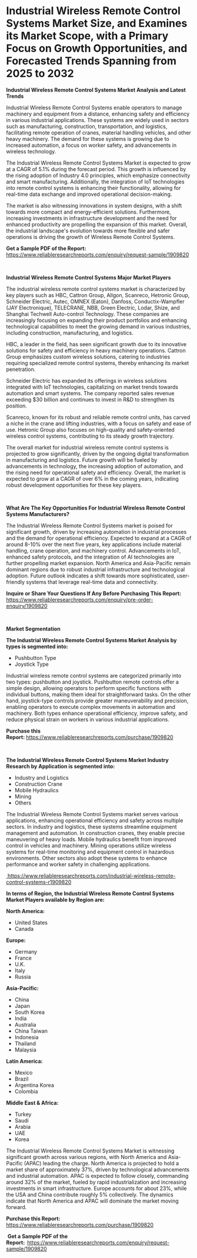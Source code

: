 <p><h1>Industrial Wireless Remote Control Systems Market Size, and Examines its Market Scope, with a Primary Focus on Growth Opportunities, and Forecasted Trends Spanning from 2025 to 2032</h1></p><p><strong>Industrial Wireless Remote Control Systems Market Analysis and Latest Trends</strong></p>
<p><p>Industrial Wireless Remote Control Systems enable operators to manage machinery and equipment from a distance, enhancing safety and efficiency in various industrial applications. These systems are widely used in sectors such as manufacturing, construction, transportation, and logistics, facilitating remote operation of cranes, material handling vehicles, and other heavy machinery. The demand for these systems is growing due to increased automation, a focus on worker safety, and advancements in wireless technology.</p><p>The Industrial Wireless Remote Control Systems Market is expected to grow at a CAGR of 5.1% during the forecast period. This growth is influenced by the rising adoption of Industry 4.0 principles, which emphasize connectivity and smart manufacturing. Additionally, the integration of IoT technologies into remote control systems is enhancing their functionality, allowing for real-time data exchange and improved operational decision-making. </p><p>The market is also witnessing innovations in system designs, with a shift towards more compact and energy-efficient solutions. Furthermore, increasing investments in infrastructure development and the need for enhanced productivity are propelling the expansion of this market. Overall, the industrial landscape's evolution towards more flexible and safer operations is driving the growth of Wireless Remote Control Systems.</p></p>
<p><strong>Get a Sample PDF of the Report:&nbsp;</strong> <a href="https://www.reliableresearchreports.com/enquiry/request-sample/1909820?utm_campaign=2243&utm_medium=2&utm_source=Github&utm_content=ia&utm_term=12042025&utm_id=industrial-wireless-remote-control-systems">https://www.reliableresearchreports.com/enquiry/request-sample/1909820</a></p>
<p>&nbsp;</p>
<p><strong>Industrial Wireless Remote Control Systems Major Market Players</strong></p>
<p><p>The industrial wireless remote control systems market is characterized by key players such as HBC, Cattron Group, Allgon, Scanreco, Hetronic Group, Schneider Electric, Autec, OMNEX (Eaton), Danfoss, Conductix-Wampfler (JAY Electronique), TELECRANE, NBB, Green Electric, Lodar, Shize, and Shanghai Techwell Auto-control Technology. These companies are increasingly focusing on expanding their product portfolios and enhancing technological capabilities to meet the growing demand in various industries, including construction, manufacturing, and logistics.</p><p>HBC, a leader in the field, has seen significant growth due to its innovative solutions for safety and efficiency in heavy machinery operations. Cattron Group emphasizes custom wireless solutions, catering to industries requiring specialized remote control systems, thereby enhancing its market penetration.</p><p>Schneider Electric has expanded its offerings in wireless solutions integrated with IoT technologies, capitalizing on market trends towards automation and smart systems. The company reported sales revenue exceeding $30 billion and continues to invest in R&D to strengthen its position.</p><p>Scanreco, known for its robust and reliable remote control units, has carved a niche in the crane and lifting industries, with a focus on safety and ease of use. Hetronic Group also focuses on high-quality and safety-oriented wireless control systems, contributing to its steady growth trajectory.</p><p>The overall market for industrial wireless remote control systems is projected to grow significantly, driven by the ongoing digital transformation in manufacturing and logistics. Future growth will be fueled by advancements in technology, the increasing adoption of automation, and the rising need for operational safety and efficiency. Overall, the market is expected to grow at a CAGR of over 6% in the coming years, indicating robust development opportunities for these key players.</p></p>
<p>&nbsp;</p>
<p><strong>What Are The Key Opportunities For Industrial Wireless Remote Control Systems Manufacturers?</strong></p>
<p><p>The Industrial Wireless Remote Control Systems market is poised for significant growth, driven by increasing automation in industrial processes and the demand for operational efficiency. Expected to expand at a CAGR of around 8-10% over the next five years, key applications include material handling, crane operation, and machinery control. Advancements in IoT, enhanced safety protocols, and the integration of AI technologies are further propelling market expansion. North America and Asia-Pacific remain dominant regions due to robust industrial infrastructure and technological adoption. Future outlook indicates a shift towards more sophisticated, user-friendly systems that leverage real-time data and connectivity.</p></p>
<p><strong>Inquire or Share Your Questions If Any Before Purchasing This Report:</strong> <a href="https://www.reliableresearchreports.com/enquiry/pre-order-enquiry/1909820?utm_campaign=2243&utm_medium=2&utm_source=Github&utm_content=ia&utm_term=12042025&utm_id=industrial-wireless-remote-control-systems">https://www.reliableresearchreports.com/enquiry/pre-order-enquiry/1909820</a></p>
<p>&nbsp;</p>
<p><strong>Market Segmentation</strong></p>
<p><strong>The Industrial Wireless Remote Control Systems Market Analysis by types is segmented into:</strong></p>
<p><ul><li>Pushbutton Type</li><li>Joystick Type</li></ul></p>
<p><p>Industrial wireless remote control systems are categorized primarily into two types: pushbutton and joystick. Pushbutton remote controls offer a simple design, allowing operators to perform specific functions with individual buttons, making them ideal for straightforward tasks. On the other hand, joystick-type controls provide greater maneuverability and precision, enabling operators to execute complex movements in automation and machinery. Both types enhance operational efficiency, improve safety, and reduce physical strain on workers in various industrial applications.</p></p>
<p><strong>Purchase this Report:&nbsp;</strong><a href="https://www.reliableresearchreports.com/purchase/1909820?utm_campaign=2243&utm_medium=2&utm_source=Github&utm_content=ia&utm_term=12042025&utm_id=industrial-wireless-remote-control-systems">https://www.reliableresearchreports.com/purchase/1909820</a></p>
<p>&nbsp;</p>
<p><strong>The Industrial Wireless Remote Control Systems Market Industry Research by Application is segmented into:</strong></p>
<p><ul><li>Industry and Logistics</li><li>Construction Crane</li><li>Mobile Hydraulics</li><li>Mining</li><li>Others</li></ul></p>
<p><p>The Industrial Wireless Remote Control Systems market serves various applications, enhancing operational efficiency and safety across multiple sectors. In industry and logistics, these systems streamline equipment management and automation. In construction cranes, they enable precise maneuvering of heavy loads. Mobile hydraulics benefit from improved control in vehicles and machinery. Mining operations utilize wireless systems for real-time monitoring and equipment control in hazardous environments. Other sectors also adopt these systems to enhance performance and worker safety in challenging applications.</p></p>
<p><a href="https://www.reliableresearchreports.com/industrial-wireless-remote-control-systems-r1909820?utm_campaign=2243&utm_medium=2&utm_source=Github&utm_content=ia&utm_term=12042025&utm_id=industrial-wireless-remote-control-systems">&nbsp;https://www.reliableresearchreports.com/industrial-wireless-remote-control-systems-r1909820</a></p>
<p><strong>In terms of Region, the Industrial Wireless Remote Control Systems Market Players available by Region are:</strong></p>
<p>
    <p> <strong> North America: </strong>
        <ul>
            <li>United States</li>
            <li>Canada</li>
        </ul>
        </p> 
    <p> <strong> Europe: </strong>
        <ul>
            <li>Germany</li>
            <li>France</li>
            <li>U.K.</li>
            <li>Italy</li>
            <li>Russia</li>
        </ul>
        </p> 
    <p> <strong> Asia-Pacific: </strong>
        <ul>
            <li>China</li>
            <li>Japan</li>
            <li>South Korea</li>
            <li>India</li>
            <li>Australia</li>
            <li>China Taiwan</li>
            <li>Indonesia</li>
            <li>Thailand</li>
            <li>Malaysia</li>
        </ul>
        </p> 
    <p> <strong> Latin America: </strong>
        <ul>
            <li>Mexico</li>
            <li>Brazil</li>
            <li>Argentina Korea</li>
            <li>Colombia</li>
        </ul>
        </p> 
    <p> <strong> Middle East & Africa: </strong>
        <ul>
            <li>Turkey</li>
            <li>Saudi</li>
            <li>Arabia</li>
            <li>UAE</li>
            <li>Korea</li>
        </ul>
    </p>
    </p>
<p><p>The Industrial Wireless Remote Control Systems Market is witnessing significant growth across various regions, with North America and Asia-Pacific (APAC) leading the charge. North America is projected to hold a market share of approximately 37%, driven by technological advancements and industrial automation. APAC is expected to follow closely, commanding around 32% of the market, fueled by rapid industrialization and increasing investments in smart infrastructure. Europe accounts for about 23%, while the USA and China contribute roughly 5% collectively. The dynamics indicate that North America and APAC will dominate the market moving forward.</p></p>
<p><strong>Purchase this Report: </strong><a href="https://www.reliableresearchreports.com/purchase/1909820?utm_campaign=2243&utm_medium=2&utm_source=Github&utm_content=ia&utm_term=12042025&utm_id=industrial-wireless-remote-control-systems">https://www.reliableresearchreports.com/purchase/1909820</a></p>
<p>&nbsp;<strong>Get a Sample PDF of the Report:&nbsp;&nbsp;</strong><a href="https://www.reliableresearchreports.com/enquiry/request-sample/1909820?utm_campaign=2243&utm_medium=2&utm_source=Github&utm_content=ia&utm_term=12042025&utm_id=industrial-wireless-remote-control-systems">https://www.reliableresearchreports.com/enquiry/request-sample/1909820</a></p>
<p><strong></strong></p>
<p><p></p><p></p><p></p></p>
